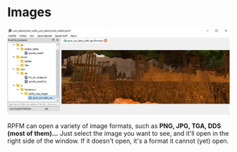 # Images

![Imagine how hard can be....](./images/image22.png)

RPFM can open a variety of image formats, such as **PNG, JPG, TGA, DDS (most of them)...** Just select the image you want to see, and it'll open in the right side of the window. If it doesn't open, it's a format it cannot (yet) open.
